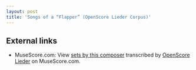 ```yaml
---
layout: post
title: 'Songs of a “Flapper” (OpenScore Lieder Corpus)'
---
```


## External links

- MuseScore.com: View [sets by this composer] transcribed by [OpenScore Lieder] on MuseScore.com.

[sets by this composer]: https://musescore.com/openscore-lieder-corpus/sets/5106654
[OpenScore Lieder]: https://musescore.com/openscore-lieder-corpus

